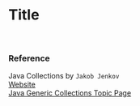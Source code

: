 # Title

<br>

### Reference

Java Collections by `Jakob Jenkov`
<br>[Website](https://jenkov.com/)
<br>[Java Generic Collections Topic Page](https://jenkov.com/tutorials/java-collections/generic-collections.html)